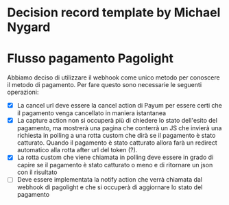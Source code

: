# Decision record template by Michael Nygard

# Flusso pagamento Pagolight

Abbiamo deciso di utilizzare il webhook come unico metodo per conoscere il metodo di pagamento.
Per fare questo sono necessarie le seguenti operazioni:

- [x] La cancel url deve essere la cancel action di Payum per essere certi che il pagamento venga cancellato in maniera
  istantanea
- [x] La capture action non si occuperà più di chiedere lo stato dell'esito del pagamento, ma mostrerà una pagina che
  conterrà un JS
  che invierà una richiesta in polling a una rotta custom che dirà se il pagamento è stato catturato. Quando il
  pagamento è stato catturato allora
  farà un redirect automatico alla rotta after url del token (?).
- [x] La rotta custom che viene chiamata in polling deve essere in grado di capire se il pagamento è stato catturato o meno
  e di ritornare un json con il risultato
- [ ] Deve essere implementata la notify action che verrà chiamata dal webhook di pagolight e che si occuperà di aggiornare
  lo stato del pagamento
